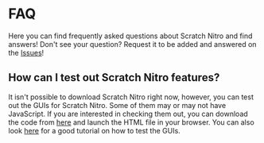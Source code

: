 # FAQ
Here you can find frequently asked questions about Scratch Nitro and find answers! Don't see your question? Request it to be added and answered on the [Issues](https://github.com/ScratchNitro/scratchnitro.github.io/issues)!

## How can I test out Scratch Nitro features?
It isn't possible to download Scratch Nitro right now, however, you can test out the GUIs for Scratch Nitro. Some of them may or may not have JavaScript. If you are interested in checking them out, you can download the code from [here](https://github.com/ScratchNitro/Scratch-Nitro) and launch the HTML file in your browser. You can also look [here](https://github.com/ScratchNitro/Scratch-Nitro/issues/3) for a good tutorial on how to test the GUIs.
